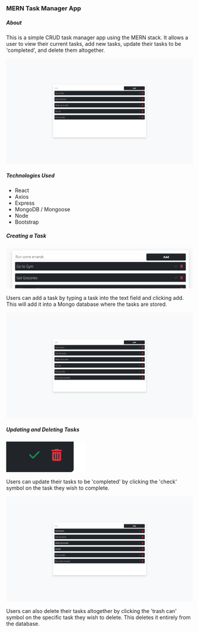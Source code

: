 ### MERN Task Manager App

##### About
This is a simple CRUD task manager app using the MERN stack. It allows a user to view their current tasks, add new tasks, update their tasks to be 'completed', and delete them altogether.

![](/images/home.png)

##### Technologies Used
- React
- Axios
- Express
- MongoDB / Mongoose
- Node
- Bootstrap

##### Creating a Task
![](/images/addtask.png)

Users can add a task by typing a task into the text field and clicking add. This will add it into a Mongo database where the tasks are stored.

![](/images/taskadded.png)

##### Updating and Deleting Tasks
![](/images/actions.png)

Users can update their tasks to be 'completed' by clicking the 'check' symbol on the task they wish to complete. 

![](/images/taskscompleted.png)

Users can also delete their tasks altogether by clicking the 'trash can' symbol on the specific task they wish to delete. This deletes it entirely from the database.

